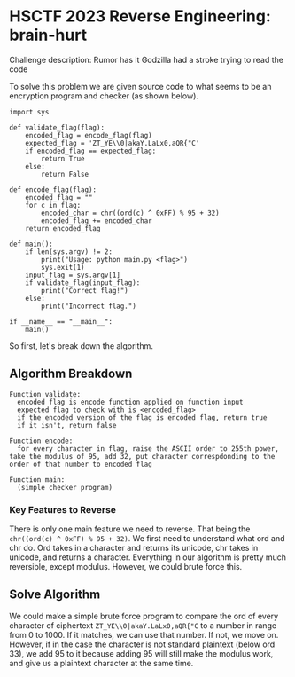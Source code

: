 # HSCTF 2023 Reverse Engineering: brain-hurt #

Challenge description: Rumor has it Godzilla had a stroke trying to read the code

To solve this problem we are given source code to what seems to be an encryption program and checker (as shown below).

```
import sys

def validate_flag(flag):
    encoded_flag = encode_flag(flag)
    expected_flag = 'ZT_YE\\0|akaY.LaLx0,aQR{"C'
    if encoded_flag == expected_flag:
        return True
    else:
        return False

def encode_flag(flag):
    encoded_flag = ""
    for c in flag:
        encoded_char = chr((ord(c) ^ 0xFF) % 95 + 32)
        encoded_flag += encoded_char
    return encoded_flag

def main():
    if len(sys.argv) != 2:
        print("Usage: python main.py <flag>")
        sys.exit(1)
    input_flag = sys.argv[1]
    if validate_flag(input_flag):
        print("Correct flag!")
    else:
        print("Incorrect flag.")

if __name__ == "__main__":
    main()
```

So first, let's break down the algorithm.

## Algorithm Breakdown ##

```
Function validate:
  encoded flag is encode function applied on function input
  expected flag to check with is <encoded_flag>
  if the encoded version of the flag is encoded flag, return true
  if it isn't, return false
  
Function encode:
  for every character in flag, raise the ASCII order to 255th power, take the modulus of 95, add 32, put character correspdonding to the order of that number to encoded flag
  
Function main:
  (simple checker program)
```

### Key Features to Reverse ###

There is only one main feature we need to reverse. That being the `chr((ord(c) ^ 0xFF) % 95 + 32)`. We first need to understand what ord and chr do. Ord takes in a character and returns its unicode, chr takes in unicode, and returns a character. Everything in our algorithm is pretty much reversible, except modulus. However, we could brute force this.

## Solve Algorithm ##

We could make a simple brute force program to compare the ord of every character of ciphertext `ZT_YE\\0|akaY.LaLx0,aQR{"C` to a number in range from 0 to 1000. If it matches, we can use that number. If not, we move on. However, if in the case the character is not standard plaintext (below ord 33), we add 95 to it because adding 95 will still make the modulus work, and give us a plaintext character at the same time.


